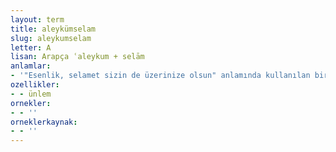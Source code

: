 ```yaml
---
layout: term
title: aleykümselam
slug: aleykumselam
letter: A
lisan: Arapça ʿaleykum + selām
anlamlar:
- '"Esenlik, selamet sizin de üzerinize olsun" anlamında kullanılan bir söz'
ozellikler:
- - ünlem
ornekler:
- - ''
orneklerkaynak:
- - ''
---
```

